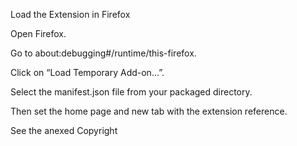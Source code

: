Load the Extension in Firefox

  Open Firefox.

  Go to about:debugging#/runtime/this-firefox.

  Click on “Load Temporary Add-on…”.

  Select the manifest.json file from your packaged directory.
  
  Then set the home page and new tab with the extension reference.
  
  
  
  
  
  See the anexed Copyright